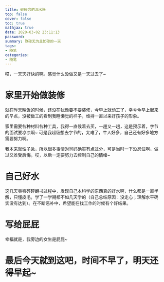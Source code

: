 ```yaml
---
title: 碎碎念的流水账
top: false
cover: false
toc: true
mathjax: true
date: 2020-03-02 23:11:13
password:
summary: 碌碌无为且忙碌的一天
tags:
- 随笔
categories:
- 随笔
---
```


哎，一天天好快的啊。感觉什么没做又是一天过去了~

# 家里开始做装修

就在昨天晚饭的时候，还没在犹豫要不要装修，今早上就动工了，幸亏今早上起来的早点，没被做工的看到我睡懒觉的样子，维持一直以来好孩子的形象。

家里需要各种材料各种工具，我得一直候着去买，一趟又一趟，这是预示着，字节的面试要凉凉啊~  可是我超级想去字节的，太难了，牛人好多，自己还有好多地方需要努力啊。

我本来就性子急，所以很多事情对爸妈确实有点过分，可是当时一下没忍住啊，做过又难受后悔。哎，以后一定要努力去控制自己的情绪~

# 自己好水

这几天零零碎碎翻书过程中，发现自己本科学的东西真的好水啊，什么都是一直半解，只懂皮毛，学了一学期都不如几天学的（自己总结原因：没走心；理解水平确实没有达到）。在不断恶补中，希望能在找工作的时候有个好结果。

# 写给屁屁

幸福就是，我旁边的女生是屁屁~

# 最后今天就到这吧，时间不早了，明天还得早起~